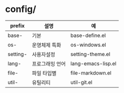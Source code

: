 # config/

| prefix   | 설명            | 예                 |
| -------- | --------------- | ------------------ |
| base-    | 기본            | base-define.el     |
| os-      | 운영체제 특화   | os-windows.el      |
| setting- | 사용자설정      | setting-theme.el   |
| lang-    | 프로그래밍 언어 | lang-emacs-lisp.el |
| file-    | 파일 타입별     | file-markdown.el   |
| util-    | 유틸리티        | util-git.el        |